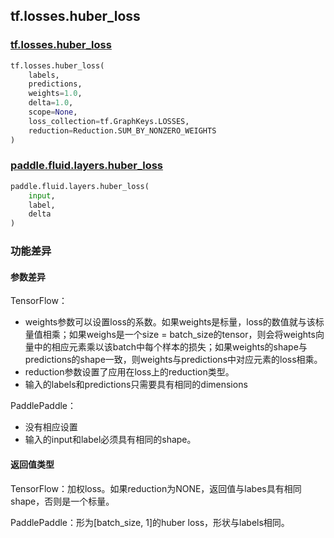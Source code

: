 ## tf.losses.huber_loss

### [tf.losses.huber_loss](https://www.tensorflow.org/api_docs/python/tf/losses/huber_loss)

```python
tf.losses.huber_loss(
    labels,
    predictions,
    weights=1.0,
    delta=1.0,
    scope=None,
    loss_collection=tf.GraphKeys.LOSSES,
    reduction=Reduction.SUM_BY_NONZERO_WEIGHTS
)
```

### [paddle.fluid.layers.huber_loss](https://www.paddlepaddle.org.cn/documentation/docs/zh/1.5/api_cn/layers_cn/nn_cn.html#huber-loss)

```python
paddle.fluid.layers.huber_loss(
    input,
    label,
    delta
)
```

### 功能差异

#### 参数差异

TensorFlow：

- weights参数可以设置loss的系数。如果weights是标量，loss的数值就与该标量值相乘；如果weighs是一个size = batch_size的tensor，则会将weights向量中的相应元素乘以该batch中每个样本的损失；如果weights的shape与predictions的shape一致，则weights与predictions中对应元素的loss相乘。
- reduction参数设置了应用在loss上的reduction类型。
- 输入的labels和predictions只需要具有相同的dimensions

PaddlePaddle：

- 没有相应设置
- 输入的input和label必须具有相同的shape。

#### 返回值类型

TensorFlow：加权loss。如果reduction为NONE，返回值与labes具有相同shape，否则是一个标量。

PaddlePaddle：形为[batch_size, 1]的huber loss，形状与labels相同。



